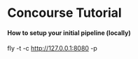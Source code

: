 # Concourse Tutorial

#### How to setup your initial pipeline (locally)

fly -t <target-name> -c http://127.0.0.1:8080 -p <pipeline-name>